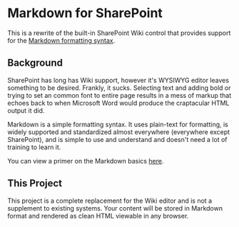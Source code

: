 # Markdown for SharePoint

This is a rewrite of the built-in SharePoint Wiki control that provides support for the [Markdown formatting syntax](http://daringfireball.net/projects/markdown/).

## Background

SharePoint has long has Wiki support, however it's WYSIWYG editor leaves something to be desired. Frankly, it sucks. Selecting text and adding bold or trying to set an common font to entire page results in a mess of markup that echoes back to when Microsoft Word would produce the craptacular HTML output it did.

Markdown is a simple formatting syntax. It uses plain-text for formatting, is widely supported and standardized almost everywhere (everywhere except SharePoint), and is simple to use and understand and doesn't need a lot of training to learn it.

You can view a primer on the Markdown basics [here](http://daringfireball.net/projects/markdown/basics).

## This Project

This project is a complete replacement for the Wiki editor and is not a supplement to existing systems. Your content will be stored in Markdown format and rendered as clean HTML viewable in any browser.

